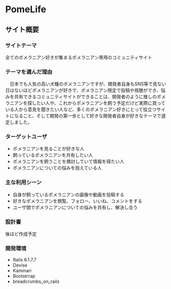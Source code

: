 # PomeLife

## サイト概要
### サイトテーマ
全てのポメラニアン好きが集まるポメラニアン専用のコミュニティサイト

### テーマを選んだ理由
　日本でも人気の高い犬種のポメラニアンですが、開発者自身もSNS等で見ない日はないほどポメラニアンが好きで、ポメラニアン限定で投稿や視聴ができ、悩みを共有できるコミュニティサイトができることは、開発者のように推しのポメラニアンを探したい人や、これからポメラニアンを飼う予定だけど実際に買っている人から意見を聞きたい人など、多くのポメラニアン好きにとって役立つサイトになること、そして開発の第一歩として好きな開発者自身が好きなテーマで選定しました。

### ターゲットユーザ
- ポメラニアンを見ることが好きな人
- 飼っているポメラニアンを共有したい人
- ポメラニアンを飼うことを検討していて情報を得たい人
- ポメラニアンについての悩みを抱えている人

### 主な利用シーン
- 自身が飼っているポメラニアンの画像や動画を投稿する
- 好きなポメラニアンを閲覧、フォロー、いいね、コメントをする
- ユーザ間でポメラニアンについての悩みを共有し、解決し合う


### 設計書
後ほど作成予定

### 開発環境
- Rails 6.1.7.7
- Devise
- Kaminari
- Bootstrrap
- breadcrumbs_on_rails